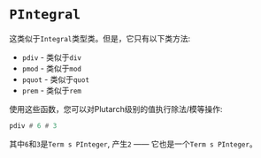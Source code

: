 # `PIntegral`

这类似于`Integral`类型类。但是，它只有以下类方法:

- `pdiv` - 类似于`div`
- `pmod` - 类似于`mod`
- `pquot` - 类似于`quot`
- `prem` - 类似于`rem`

使用这些函数，您可以对Plutarch级别的值执行除法/模等操作:

```hs
pdiv # 6 # 3
```

其中`6`和`3`是`Term s PInteger`, 产生`2` —— 它也是一个`Term s PInteger`。